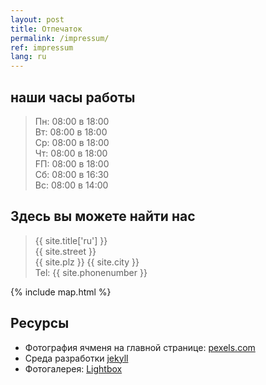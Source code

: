 ```yaml
---
layout: post
title: Отпечаток
permalink: /impressum/
ref: impressum
lang: ru
---
```


## наши часы работы

> Пн: 08:00 в 18:00  
> Вт: 08:00 в 18:00  
> Ср: 08:00 в 18:00  
> Чт: 08:00 в 18:00  
> FП: 08:00 в 18:00  
> Сб: 08:00 в 16:30  
> Вс: 08:00 в 14:00  

## Здесь вы можете найти нас

> {{ site.title['ru'] }}  
> {{ site.street }}  
> {{ site.plz }} {{ site.city }}  
> Tel: {{ site.phonenumber }}

{% include map.html %}

## Ресурсы

* Фотография ячменя на главной странице:
  [pexels.com](https://www.pexels.com/de-de/foto/anbau-ausserorts-bauernhof-ernte-533346/)
* Среда разработки [jekyll](https://jekyllrb.com/)
* Фотогалерея: [Lightbox](https://jekyllcodex.org/without-plugin/lightbox/)

